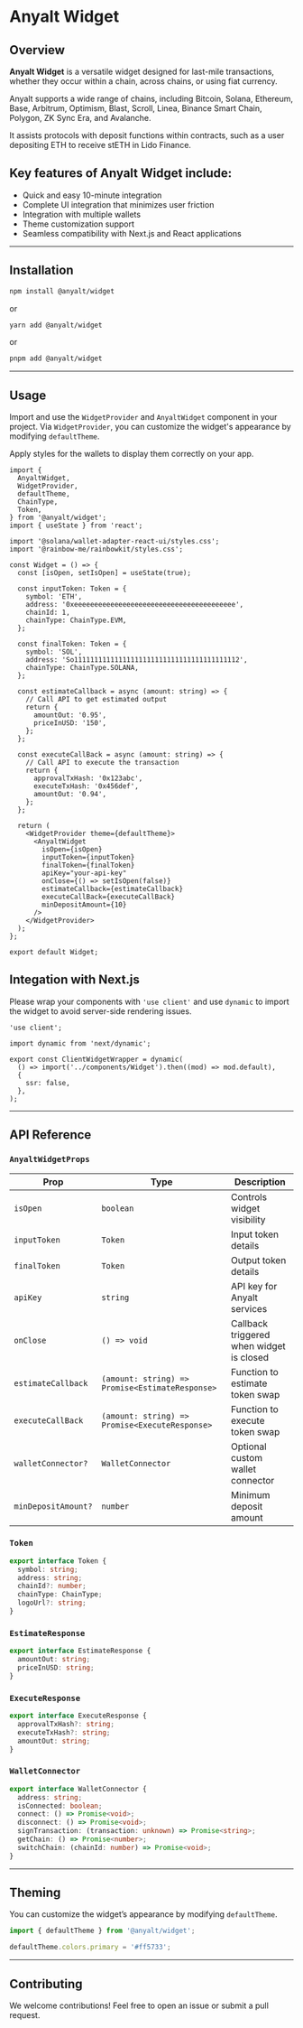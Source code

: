 # Anyalt Widget

## Overview

**Anyalt Widget** is a versatile widget designed for last-mile transactions, whether they occur within a chain, across chains, or using fiat currency.

Anyalt supports a wide range of chains, including Bitcoin, Solana, Ethereum, Base, Arbitrum, Optimism, Blast, Scroll, Linea, Binance Smart Chain, Polygon, ZK Sync Era, and Avalanche.

It assists protocols with deposit functions within contracts, such as a user depositing ETH to receive stETH in Lido Finance.

## Key features of Anyalt Widget include:

- Quick and easy 10-minute integration
- Complete UI integration that minimizes user friction
- Integration with multiple wallets
- Theme customization support
- Seamless compatibility with Next.js and React applications

---

## Installation

```sh
npm install @anyalt/widget
```

or

```sh
yarn add @anyalt/widget
```

or

```sh
pnpm add @anyalt/widget
```

---

## Usage

Import and use the `WidgetProvider` and `AnyaltWidget` component in your project. Via `WidgetProvider`, you can customize the widget's appearance by modifying `defaultTheme`.

Apply styles for the wallets to display them correctly on your app.

```tsx
import {
  AnyaltWidget,
  WidgetProvider,
  defaultTheme,
  ChainType,
  Token,
} from '@anyalt/widget';
import { useState } from 'react';

import '@solana/wallet-adapter-react-ui/styles.css';
import '@rainbow-me/rainbowkit/styles.css';

const Widget = () => {
  const [isOpen, setIsOpen] = useState(true);

  const inputToken: Token = {
    symbol: 'ETH',
    address: '0xeeeeeeeeeeeeeeeeeeeeeeeeeeeeeeeeeeeeeeee',
    chainId: 1,
    chainType: ChainType.EVM,
  };

  const finalToken: Token = {
    symbol: 'SOL',
    address: 'So11111111111111111111111111111111111111112',
    chainType: ChainType.SOLANA,
  };

  const estimateCallback = async (amount: string) => {
    // Call API to get estimated output
    return {
      amountOut: '0.95',
      priceInUSD: '150',
    };
  };

  const executeCallBack = async (amount: string) => {
    // Call API to execute the transaction
    return {
      approvalTxHash: '0x123abc',
      executeTxHash: '0x456def',
      amountOut: '0.94',
    };
  };

  return (
    <WidgetProvider theme={defaultTheme}>
      <AnyaltWidget
        isOpen={isOpen}
        inputToken={inputToken}
        finalToken={finalToken}
        apiKey="your-api-key"
        onClose={() => setIsOpen(false)}
        estimateCallback={estimateCallback}
        executeCallBack={executeCallBack}
        minDepositAmount={10}
      />
    </WidgetProvider>
  );
};

export default Widget;
```

## Integation with Next.js

Please wrap your components with `'use client'` and use `dynamic` to import the widget to avoid server-side rendering issues.

```tsx
'use client';

import dynamic from 'next/dynamic';

export const ClientWidgetWrapper = dynamic(
  () => import('../components/Widget').then((mod) => mod.default),
  {
    ssr: false,
  },
);
```

---

## API Reference

### `AnyaltWidgetProps`

| Prop                | Type                                            | Description                              |
| ------------------- | ----------------------------------------------- | ---------------------------------------- |
| `isOpen`            | `boolean`                                       | Controls widget visibility               |
| `inputToken`        | `Token`                                         | Input token details                      |
| `finalToken`        | `Token`                                         | Output token details                     |
| `apiKey`            | `string`                                        | API key for Anyalt services              |
| `onClose`           | `() => void`                                    | Callback triggered when widget is closed |
| `estimateCallback`  | `(amount: string) => Promise<EstimateResponse>` | Function to estimate token swap          |
| `executeCallBack`   | `(amount: string) => Promise<ExecuteResponse>`  | Function to execute token swap           |
| `walletConnector?`  | `WalletConnector`                               | Optional custom wallet connector         |
| `minDepositAmount?` | `number`                                        | Minimum deposit amount                   |

### `Token`

```ts
export interface Token {
  symbol: string;
  address: string;
  chainId?: number;
  chainType: ChainType;
  logoUrl?: string;
}
```

### `EstimateResponse`

```ts
export interface EstimateResponse {
  amountOut: string;
  priceInUSD: string;
}
```

### `ExecuteResponse`

```ts
export interface ExecuteResponse {
  approvalTxHash?: string;
  executeTxHash?: string;
  amountOut: string;
}
```

### `WalletConnector`

```ts
export interface WalletConnector {
  address: string;
  isConnected: boolean;
  connect: () => Promise<void>;
  disconnect: () => Promise<void>;
  signTransaction: (transaction: unknown) => Promise<string>;
  getChain: () => Promise<number>;
  switchChain: (chainId: number) => Promise<void>;
}
```

---

## Theming

You can customize the widget’s appearance by modifying `defaultTheme`.

```ts
import { defaultTheme } from '@anyalt/widget';

defaultTheme.colors.primary = '#ff5733';
```

---

## Contributing

We welcome contributions! Feel free to open an issue or submit a pull request.
